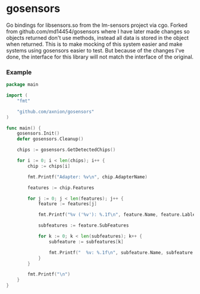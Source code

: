 # gosensors
Go bindings for libsensors.so from the lm-sensors project via cgo. Forked from github.com/md14454/gosensors where I have later made changes so objects returned don't use methods, instead all data is stored in the object when returned. This is to make mocking of this system easier and make systems using gosensors easier to test. But because of the changes I've done, the interface for this library will not match the interface of the original.


### Example
``` go
package main

import (
	"fmt"

	"github.com/axnion/gosensors"
)

func main() {
	gosensors.Init()
	defer gosensors.Cleanup()

	chips := gosensors.GetDetectedChips()

	for i := 0; i < len(chips); i++ {
		chip := chips[i]

		fmt.Printf("Adapter: %v\n", chip.AdapterName)

		features := chip.Features

		for j := 0; j < len(features); j++ {
			feature := features[j]

			fmt.Printf("%v ('%v'): %.1f\n", feature.Name, feature.Lable, feature.Value)

			subfeatures := feature.SubFeatures

			for k := 0; k < len(subfeatures); k++ {
				subfeature := subfeatures[k]

				fmt.Printf("  %v: %.1f\n", subfeature.Name, subfeature.Value)
			}
		}

		fmt.Printf("\n")
	}
}
```
